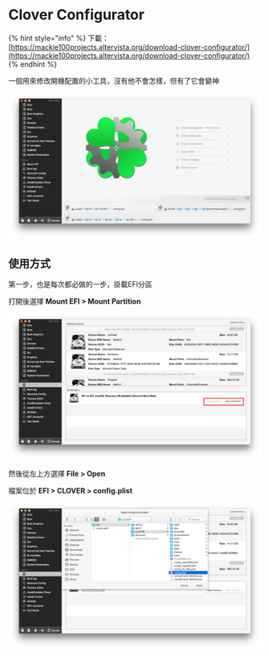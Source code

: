 # Clover Configurator

{% hint style="info" %}
下載：[https://mackie100projects.altervista.org/download-clover-configurator/](https://mackie100projects.altervista.org/download-clover-configurator/)
{% endhint %}

一個用來修改開機配置的小工具，沒有他不會怎樣，但有了它會變神

![](../../.gitbook/assets/clover_configurator.png)

## 使用方式

第一步，也是每次都必做的一步，掛載EFI分區

打開後選擇 **Mount EFI &gt; Mount Partition**

![](../../.gitbook/assets/clover_mount_part.png)

然後從左上方選擇 **File &gt; Open**

檔案位於 **EFI &gt; CLOVER &gt; config.plist**

![](../../.gitbook/assets/clover_open_recent.png)

